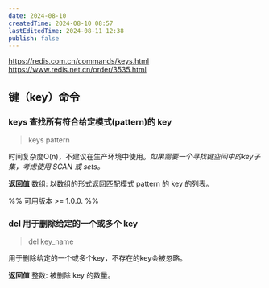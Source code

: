 ```yaml
---
date: 2024-08-10
createdTime: 2024-08-10 08:57
lastEditedTime: 2024-08-11 12:38
publish: false
---
```

https://redis.com.cn/commands/keys.html
https://www.redis.net.cn/order/3535.html

## 键（key）命令

### keys 查找所有符合给定模式(pattern)的 key

> keys pattern

时间复杂度O(n)，不建议在生产环境中使用。*如果需要一个寻找键空间中的key子集，考虑使用 SCAN 或 sets。*

**返回值**
数组: 以数组的形式返回匹配模式 pattern 的 key 的列表。

%% 可用版本 >= 1.0.0.  %%

### del 用于删除给定的一个或多个 key
> del key_name

用于删除给定的一个或多个key，不存在的key会被忽略。

**返回值**
整数: 被删除 key 的数量。

